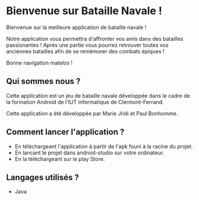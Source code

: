 # Bienvenue sur Bataille Navale !

Bienvenue sur la meilleure application de bataille navale ! 

Notre application vous permettra d'affronter vos amis dans des batailles passionantes ! 
Après une partie vous pourrez retrouver toutes vos anciennes batailles afin de se remémorer des combats épiques !

Bonne navigation matelos !

## Qui sommes nous ?

Cette application est un jeu de bataille navale développée dans le cadre de la formation Android de l'IUT informatique de Clermont-Ferrand.

Cette application a été développée par Marie Jridi et Paul Bonhomme.


## Comment lancer l'application ?

+ En téléchargeant l'application à partir de l'apk founi à la racine du projet.
+ En lancant le projet dans android-studio sur votre ordinateur.
+ En la téléchargeant sur le play Store.

## Langages utilisés ?

+ Java

